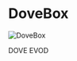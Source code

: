 # DoveBox

![DoveBox](http://res.cloudinary.com/df9oqycdp/image/upload/v1513893095/Screen_Shot_2017-12-21_at_1.51.13_PM_okmkb9.png "DoveBox")

DOVE EVOD